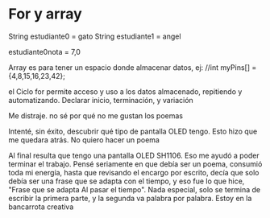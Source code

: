 # For y array

String
estudiante0 = gato
String
estudiante1 = angel

estudiante0nota = 7,0

Array es para tener un espacio donde almacenar datos, ej: //int myPins[] = {4,8,15,16,23,42};

el Ciclo for permite acceso y uso a los datos almacenado, repitiendo y automatizando. Declarar inicio, terminación, y variación

Me distraje. no sé por qué no me gustan los poemas

Intenté, sin éxito, descubrir qué tipo de pantalla OLED tengo. Esto hizo que me quedara atrás. No quiero hacer un poema

Al final resulta que tengo una pantalla OLED SH1106. Eso me ayudó a poder terminar el trabajo. Pensé seriamente en que debía ser un poema, consumió toda mi energía, hasta que revisando el encargo por escrito, decía que solo debía ser una frase que se adapta con el tiempo, y eso fue lo que hice, "Frase que se adapta Al pasar el tiempo". Nada especial, solo se termina de escribir la primera parte, y la segunda va palabra por palabra. Estoy en la bancarrota creativa
